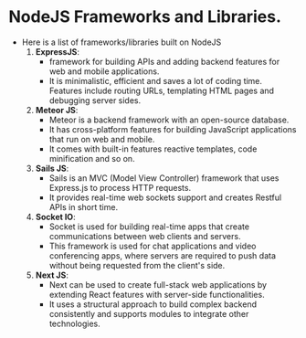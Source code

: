 # NodeJS Frameworks and Libraries.

* Here is a list of frameworks/libraries built on NodeJS
  1. __ExpressJS__:  
     - framework for building APIs and adding backend features for web and mobile applications. 
     - It is minimalistic, efficient and saves a lot of coding time. Features include routing URLs, templating HTML pages and debugging server sides.
  2. __Meteor JS__:
      - Meteor is a backend framework with an open-source database. 
      - It has cross-platform features for building JavaScript applications that run on web and mobile.
      - It comes with built-in features reactive templates, code minification and so on.
  3. __Sails JS__:
      - Sails is an MVC (Model View Controller) framework that uses Express.js to process HTTP requests. 
      - It provides real-time web sockets support and creates Restful APIs in short time.
  4. __Socket IO__: 
      - Socket is used for building real-time apps that create communications between web clients and servers. 
      - This framework is used for chat applications and video conferencing apps, where servers are required to push data without being requested from the client's side.
  5. __Next JS__:
      - Next can be used to create full-stack web applications by extending React features with server-side functionalities. 
      - It uses a structural approach to build complex backend consistently and supports modules to integrate other technologies.
